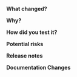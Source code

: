 <!-- Describe what has changed in this PR -->
**What changed?**


<!-- Tell your future self why have you made these changes -->
**Why?**


<!-- How have you verified this change? Tested locally? Added a unit test? Checked in staging env? -->
**How did you test it?**


<!-- Assuming the worst case, what can be broken when deploying this change to production? -->
<!-- If you are upgrading a dependency, please mention the major version change. Read changelogs and capture any breaking changes here. -->
**Potential risks**

<!-- Is it notable for release? e.g. schema updates, configuration or data migration required? If so, please mention it, and also update CHANGELOG.md -->
**Release notes**

<!-- Is there any documentation updates should be made for config, https://cadenceworkflow.io/docs/operation-guide/setup/ ? If so, please open an PR in https://github.com/uber/cadence-docs -->
**Documentation Changes**
